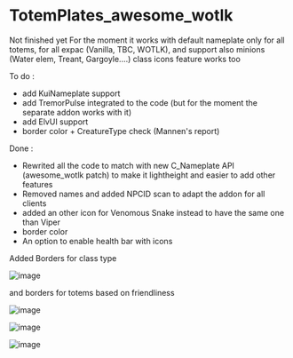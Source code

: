 # TotemPlates_awesome_wotlk

Not finished yet
For the moment it works with default nameplate only for all totems, for all expac (Vanilla, TBC, WOTLK), and support also minions (Water elem, Treant, Gargoyle....)
class icons feature works too

To do :
- add KuiNameplate support
- add TremorPulse integrated to the code (but for the moment the separate addon works with it)
- add ElvUI support
- border color + CreatureType check (Mannen's report)

Done :
- Rewrited all the code to match with new C_Nameplate API (awesome_wotlk patch) to make it lightheight and easier to add other features
- Removed names and added NPCID scan to adapt the addon for all clients
- added an other icon for Venomous Snake instead to have the same one than Viper
- border color
- An option to enable health bar with icons

Added Borders for class type

![image](https://github.com/user-attachments/assets/ded2c2ae-9c39-40c2-adb4-5ad4e0e8384a)

and borders for totems based on friendliness

![image](https://github.com/user-attachments/assets/ce6bf004-7644-4654-90f5-9057ebaf08af)

![image](https://github.com/user-attachments/assets/af9b15ac-fd4c-4f7b-82d0-b043563ee777)

![image](https://github.com/user-attachments/assets/44cdb949-c922-42d4-9ca4-bfd9442dc45c)
